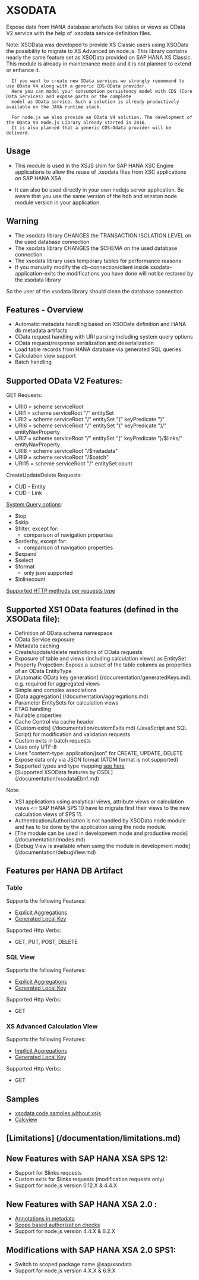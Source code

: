 XSODATA
=======

Expose data from HANA database artefacts like tables or views as OData V2 service with the help of .xsodata service definition files. 

Note: XSOData was developed to provide XS Classic users using XSOData the possibility to migrate to XS Advanced on node.js. 
      This library contains nearly the same feature set as XSOData provided on SAP HANA XS Classic. This module is already 
      in maintenance mode and it is not planned to extend or enhance it.
      
      If you want to create new OData services we strongly reoommend to use OData V4 along with a generic CDS-OData provider.
      Here you can model your consumption persistency model with CDS (Core Data Services) and expose parts or the complete
      model as OData service. Such a solution is already productively available on the JAVA runtime stack. 
      
      For node.js we also provide an OData V4 solution. The development of the OData V4 node.js Library already started in 2016.
      It is also planned that a generic CDS-Odata provider will be deliverd.

## Usage

  * This module is used in the XSJS shim for SAP HANA XSC Engine applications to
    allow the reuse of .xsodata files from XSC applications on SAP HANA XSA.

  * It can also be used directly in your own nodejs server application. Be aware that you use the same version of the hdb and winston node module version in your application.

## Warning

  * The xsodata library CHANGES the TRANSACTION ISOLATION LEVEL on the used database connection
  * The xsodata library CHANGES the SCHEMA on the used database connection
  * The xsodata library uses temporary tables for performance reasons
  * If you manually modify the db-connection/client inside xsodata-application-exits the modifications you have done
   will not be restored by the xsodata library
  
  So the user of the xsodata library should clean the database connection 

## Features - Overview

  * Automatic metadata handling based on XSOData definition and HANA db metadata artifacts
  * OData request handling with URI parsing including system query options
  * OData request/response serialization and deserialization 
  * Load table records from HANA database via generated SQL queries
  * Calculation view support
  * Batch handling

## Supported OData V2 Features:

GET Requests:

* URI0 = scheme serviceRoot 
* URI1 = scheme serviceRoot "/" entitySet
* URI2 = scheme serviceRoot "/" entitySet "(" keyPredicate ")"
* URI6 = scheme serviceRoot "/" entitySet "(" keyPredicate ")/" entityNavProperty
* URI7 = scheme serviceRoot "/" entitySet "(" keyPredicate ")/$links/" entityNavProperty
* URI8 = scheme serviceRoot "/$metadata"
* URI9 = scheme serviceRoot "/$batch"
* URI15 = scheme serviceRoot "/" entitySet count

CreateUpdateDelete Requests:

* CUD - Entity
* CUD - Link 

[System Query options](/documentation/supportedSystemQueryOptions.md):

* $top
* $skip
* $filter, except for:
    * comparison of navigation properties
* $orderby, except for:
    * comparison of navigation properties
* $expand
* $select
* $format
    * only json supported
* $inlinecount

[Supported HTTP methods per requests type](/documentation/supportedMethods.md)

## Supported XS1 OData features (defined in the XSOData file):

  * Definition of OData schema namespace
  * OData Service exposure
  * Metadata caching
  * Create/update/delete restrictions of OData requests
  * Exposure of table and views (including calculation views) as EntitySet
  * Property Projection: Expose a subset of the table columns as properties of an OData EntityType
  * [Automatic OData key generation] (/documentation/generatedKeys.md), e.g. required for aggregated views
  * Simple and complex associations 
  * [Data aggregation] (/documentation/aggregations.md)
  * Parameter EntitySets for calculation views
  * ETAG handling
  * Nullable properties
  * Cache Control via cache header
  * [Custom exits] (/documentation/customExits.md) (JavaScript and SQL Script) for modification and validation requests
  * Custom exits in batch requests
  * Uses only UTF-8
  * Uses "content-type: application/json" for CREATE, UPDATE, DELETE
  * Expose data only via JSON format (ATOM format is not supported)
  * Supported types and type mapping [see here](/documentation/typemapping.md) 
  * [Supported XSOData features by OSDL] (/documentation/xsodataEbnf.md) 
  

Note: 

* XS1 applications using analytical views, attribute views or calculation views <= SAP HANA SPS 10 have to migrate first their views to the new calculation views of SPS 11. 
* Authentication/Authorisation is not handled by XSOData node module and has to be done by the application using the node module. 
* [The module can be used in development mode and productive mode] (/documentation/modes.md)
* [Debug View is available when using the module in development mode] (/documentation/debugView.md)

## Features per HANA DB Artifact

### Table

Supports the following Features:
- [Explicit Aggregations](/documentation/aggregations.md#explicit-aggregations)
- [Generated Local Key](/documentation/generatedKeys.md)
 
Supported Http Verbs:
- GET, PUT, POST, DELETE

### SQL View

Supports the following Features:
- [Explicit Aggregations](/documentation/aggregations.md#explicit-aggregations)
- [Generated Local Key](/documentation/generatedKeys.md)

Supported Http Verbs:
- GET

### XS Advanced Calculation View

Supports the following Features:
- [Implicit Aggregations](/documentation/aggregations.md#implicitderived-aggregations)
- [Generated Local Key](/documentation/generatedKeys.md)

Supported Http Verbs:
- GET

## Samples

* [xsodata code samples without xsjs](/documentation/code_samples_pure_node/readme.md)
* [Calcview](/documentation/calcviewSample.md)
 

## [Limitations] (/documentation/limitations.md)

## New Features with SAP HANA XSA SPS 12:

* Support for $links requests
* Custom exits for $links requests (modification requests only)
* Support for node.js version 0.12.X & 4.4.X

## New Features with SAP HANA XSA 2.0 :

* [Annotations in metadata](/documentation/annotations.md)
* [Scope based authorization checks](/documentation/authorization.md)
* Support for node.js version 4.4.X & 6.2.X

## Modifications with SAP HANA XSA 2.0 SPS1:

* Switch to scoped package name @sap/xsodata
* Support for node.js version 4.X.X & 6.9.X
